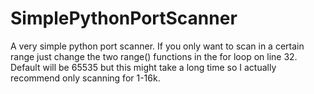 # SimplePythonPortScanner
A very simple python port scanner. If you only want to scan in a certain range just change the two range() functions in the for loop on line 32. Default will be 65535 but this might take a long time so I actually recommend only scanning for 1-16k.
